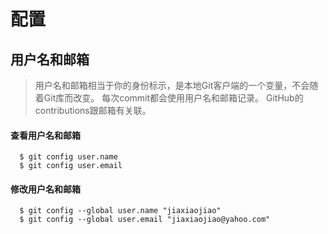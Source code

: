 # 配置


## 用户名和邮箱
> 用户名和邮箱相当于你的身份标示，是本地Git客户端的一个变量，不会随着Git库而改变。
> 每次commit都会使用用户名和邮箱记录。
> GitHub的contributions跟邮箱有关联。

#### 查看用户名和邮箱
```text
  $ git config user.name
  $ git config user.email
```

#### 修改用户名和邮箱
```text
  $ git config --global user.name "jiaxiaojiao"
  $ git config --global user.email "jiaxiaojiao@yahoo.com"
```